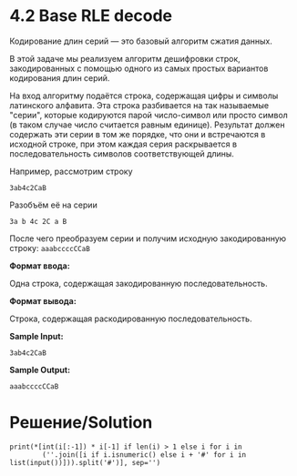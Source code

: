 # 4.2 Base RLE decode
Кодирование длин серий — это базовый алгоритм сжатия данных.

В этой задаче мы реализуем алгоритм дешифровки строк, закодированных с помощью одного из самых простых  вариантов кодирования длин серий.

На вход алгоритму подаётся строка, содержащая цифры и символы латинского алфавита. Эта строка разбивается на так называемые "серии", которые кодируются парой число-символ или просто символ (в таком случае число считается равным единице). Результат должен содержать эти серии в том же порядке, что они и встречаются в исходной строке, при этом каждая серия раскрывается в последовательность символов соответствующей длины. 

Например, рассмотрим строку 

`3ab4c2CaB`

Разобъём её на серии

`3a b 4c 2C a B`

После чего преобразуем серии и получим исходную закодированную строку:
`aaabccccCCaB`

**Формат ввода:**

Одна строка, содержащая закодированную последовательность.

**Формат вывода:**

Строка, содержащая раскодированную последовательность.

**Sample Input:**

`3ab4c2CaB`

**Sample Output:**


`aaabccccCCaB`

# Решение/Solution

```
print(*[int(i[:-1]) * i[-1] if len(i) > 1 else i for i in
        (''.join([i if i.isnumeric() else i + '#' for i in list(input())])).split('#')], sep='')
```